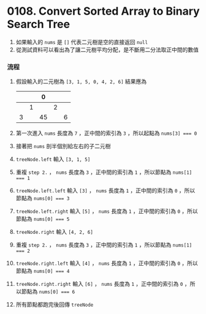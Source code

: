# 0108. Convert Sorted Array to Binary Search Tree
1. 如果輸入的 `nums` 是 `[]` 代表二元樹是空的直接返回 `null`
2. 從測試資料可以看出為了讓二元樹平均分配，是不斷用二分法取正中間的數值

### 流程
1. 假設輸入的二元樹為 `[3, 1, 5, 0, 4, 2, 6]` 結果應為

    |||0|||
    | :--- | :---: | :---: | :---: | :---: |
    ||1||2||
    |3||45||6|
2. 第一次進入 `nums` 長度為 `7` ，正中間的索引為 `3` ，所以起點為 `nums[3] === 0`
3. 接著把 `nums` 剖半個別給左右的子二元樹
4. `treeNode.left` 輸入 `[3, 1, 5]`
5. 重複 `step 2.` ， `nums` 長度為 `3` ，正中間的索引為 `1` ，所以節點為 `nums[1] === 1`
6. `treeNode.left.left` 輸入 `[3]` ， `nums` 長度為 `1` ，正中間的索引為 `0` ，所以節點為 `nums[0] === 3`
7. `treeNode.left.right` 輸入 `[5]` ， `nums` 長度為 `1` ，正中間的索引為 `0` ，所以節點為 `nums[0] === 5`
8. `treeNode.right` 輸入 `[4, 2, 6]`
9. 重複 `step 2.` ， `nums` 長度為 `3` ，正中間的索引為 `1` ，所以節點為 `nums[1] === 2`
10. `treeNode.right.left` 輸入 `[4]` ， `nums` 長度為 `1` ，正中間的索引為 `0` ，所以節點為 `nums[0] === 4`
11. `treeNode.right.right` 輸入 `[6]` ， `nums` 長度為 `1` ，正中間的索引為 `0` ，所以節點為 `nums[0] === 6`
12. 所有節點都跑完後回傳 `treeNode`
